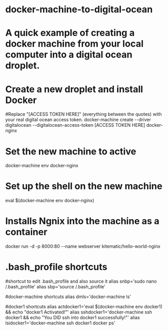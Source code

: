 # docker-machine-to-digital-ocean

# A quick example of creating a docker machine from your local computer into a digital ocean droplet.


# Create a new droplet and install Docker
  #Replace "[ACCESS TOKEN HERE]" (everything between the quotes) with your real digital ocean access token.
  docker-machine create --driver digitalocean --digitalocean-access-token [ACCESS TOKEN HERE] docker-nginx



# Set the new machine to active
  docker-machine env docker-nginx



# Set up the shell on the new machine
  eval $(docker-machine env docker-nginx)



# Installs Ngnix into the machine as a container
  docker run -d -p 8000:80 --name webserver kitematic/hello-world-nginx



# .bash_profile shortcuts
  #shortcut to edit .bash_profile and also source it
    alias snbp='sudo nano /.bash_profile'
    alias sbp='source /.bash_profile'

  #docker-machine shortcuts
    alias dmls='docker-machine ls'


  #docker1 shortcuts
    alias actdocker1='eval $(docker-machine env docker1) && echo "docker1 Activated!"'
    alias sshdocker1='docker-machine ssh docker1  && echo "You DID ssh into docker1 successfully!"'
    alias lsidocker1='docker-machine ssh docker1 docker ps'

